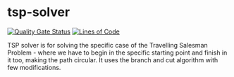 # tsp-solver

[![Quality Gate Status](https://sonarcloud.io/api/project_badges/measure?project=Spi1y_tsp-solver&metric=alert_status)](https://sonarcloud.io/dashboard?id=Spi1y_tsp-solver)
[![Lines of Code](https://sonarcloud.io/api/project_badges/measure?project=Spi1y_tsp-solver&metric=ncloc)](https://sonarcloud.io/dashboard?id=Spi1y_tsp-solver)

TSP solver is for solving the specific case of the Travelling Salesman Problem - where we have to begin in the specific starting point and finish in it too, making the path circular.
It uses the branch and cut algorithm with few modifications.
